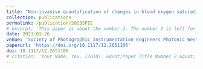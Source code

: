 ```yaml
---
title: "Non-invasive quantification of changes in blood oxygen saturation of the internal jugular vein: theoretical evaluation and in-vivo demonstration"
collection: publications
permalink: /publication/2023SPIE
# excerpt: 'This paper is about the number 2. The number 3 is left for future work.'
date: 2023-01-26
venue: 'Society of Photographic Instrumentation Engineers Photonic West Conference at San Francisco (SPIE Photonic West), 2023' 
paperurl: 'https://doi.org/10.1117/12.2651106'
doi: 10.1117/12.2651106
# citation: 'Your Name, You. (2010). &quot;Paper Title Number 2.&quot; <i>Journal 1</i>. 1(2).'
---
```

<!-- This paper is about the number 2. The number 3 is left for future work. -->

<!-- [Download paper here](http://academicpages.github.io/files/paper2.pdf) -->

<!-- Recommended citation: Your Name, You. (2010). "Paper Title Number 2." <i>Journal 1</i>. 1(2). -->
